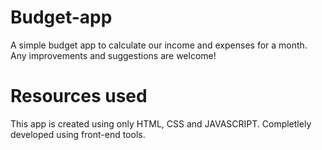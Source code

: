 # Budget-app
A simple budget app to calculate our income and expenses for a month. 
Any improvements and suggestions are welcome!

# Resources used
This app is created using only HTML, CSS and JAVASCRIPT.
Completlely developed using front-end tools.
